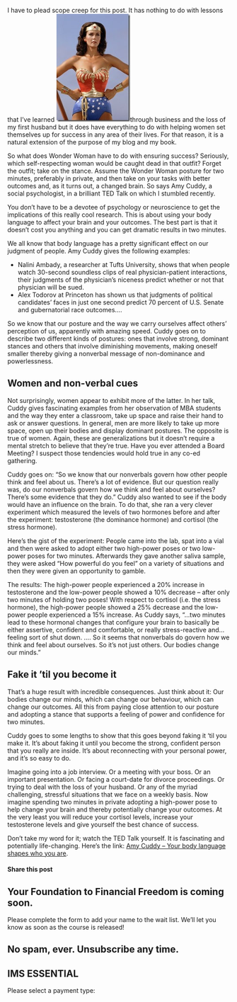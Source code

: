 I have to plead scope creep for this post. It has nothing to do with lessons that I’ve learned ![Wonder Women](attachments/Wonder-woman_thumb.jpg)through business and the loss of my first husband but it does have everything to do with helping women set themselves up for success in any area of their lives. For that reason, it is a natural extension of the purpose of my blog and my book.

So what does Wonder Woman have to do with ensuring success? Seriously, which self-respecting woman would be caught dead in that outfit? Forget the outfit; take on the stance. Assume the Wonder Woman posture for two minutes, preferably in private, and then take on your tasks with better outcomes and, as it turns out, a changed brain. So says Amy Cuddy, a social psychologist, in a brilliant TED Talk on which I stumbled recently.

You don’t have to be a devotee of psychology or neuroscience to get the implications of this really cool research. This is about using your body language to affect your brain and your outcomes. The best part is that it doesn’t cost you anything and you can get dramatic results in two minutes.

We all know that body language has a pretty significant effect on our judgment of people. Amy Cuddy gives the following examples:

- Nalini Ambady, a researcher at Tufts University, shows that when people watch 30-second soundless clips of real physician-patient interactions, their judgments of the physician’s niceness predict whether or not that physician will be sued.
- Alex Todorov at Princeton has shown us that judgments of political candidates’ faces in just one second predict 70 percent of U.S. Senate and gubernatorial race outcomes….

So we know that our posture and the way we carry ourselves affect others’ perception of us, apparently with amazing speed. Cuddy goes on to describe two different kinds of postures: ones that involve strong, dominant stances and others that involve diminishing movements, making oneself smaller thereby giving a nonverbal message of non-dominance and powerlessness.

## Women and non-verbal cues

Not surprisingly, women appear to exhibit more of the latter. In her talk, Cuddy gives fascinating examples from her observation of MBA students and the way they enter a classroom, take up space and raise their hand to ask or answer questions. In general, men are more likely to take up more space, open up their bodies and display dominant postures. The opposite is true of women. Again, these are generalizations but it doesn’t require a mental stretch to believe that they’re true. Have you ever attended a Board Meeting? I suspect those tendencies would hold true in any co-ed gathering.

Cuddy goes on: “So we know that our nonverbals govern how other people think and feel about us. There’s a lot of evidence. But our question really was, do our nonverbals govern how we think and feel about ourselves? There’s some evidence that they do.” Cuddy also wanted to see if the body would have an influence on the brain. To do that, she ran a very clever experiment which measured the levels of two hormones before and after the experiment: testosterone (the dominance hormone) and cortisol (the stress hormone).

Here’s the gist of the experiment: People came into the lab, spat into a vial and then were asked to adopt either two high-power poses or two low-power poses for two minutes. Afterwards they gave another saliva sample, they were asked “How powerful do you feel” on a variety of situations and then they were given an opportunity to gamble.

The results: The high-power people experienced a 20% increase in testosterone and the low-power people showed a 10% decrease – after only two minutes of holding two poses! With respect to cortisol (i.e. the stress hormone), the high-power people showed a 25% decrease and the low-power people experienced a 15% increase. As Cuddy says, “…two minutes lead to these hormonal changes that configure your brain to basically be either assertive, confident and comfortable, or really stress-reactive and… feeling sort of shut down. …. So it seems that nonverbals do govern how we think and feel about ourselves. So it’s not just others. Our bodies change our minds.”

## Fake it ’til you become it

That’s a huge result with incredible consequences. Just think about it: Our bodies change our minds, which can change our behaviour, which can change our outcomes. All this from paying close attention to our posture and adopting a stance that supports a feeling of power and confidence for two minutes.

Cuddy goes to some lengths to show that this goes beyond faking it ‘til you make it. It’s about faking it until you become the strong, confident person that you really are inside. It’s about reconnecting with your personal power, and it’s so easy to do.

Imagine going into a job interview. Or a meeting with your boss. Or an important presentation. Or facing a court-date for divorce proceedings. Or trying to deal with the loss of your husband. Or any of the myriad challenging, stressful situations that we face on a weekly basis. Now imagine spending two minutes in private adopting a high-power pose to help change your brain and thereby potentially change your outcomes. At the very least you will reduce your cortisol levels, increase your testosterone levels and give yourself the best chance of success.

Don’t take my word for it; watch the TED Talk yourself. It is fascinating and potentially life-changing. Here’s the link: [Amy Cuddy – Your body language shapes who you are](http://www.ted.com/talks/amy_cuddy_your_body_language_shapes_who_you_are.html).

#### Share this post

## Your Foundation to Financial Freedom is coming soon.

Please complete the form to add your name to the wait list. We’ll let you know as soon as the course is released!

## No spam, ever. Unsubscribe any time.

## IMS ESSENTIAL

Please select a payment type: